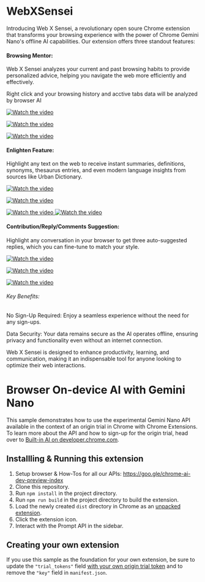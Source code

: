 # WebXSensei

Introducing Web X Sensei, a revolutionary open soure Chrome extension that transforms your browsing experience with the power of Chrome Gemini Nano's offline AI capabilities. Our extension offers three standout features:

#### Browsing Mentor:
Web X Sensei analyzes your current and past browsing habits to provide personalized advice, helping you navigate the web more efficiently and effectively.

Right click and your browsing history and acctive tabs data will be analyzed by browser AI

[![Watch the video](https://raw.githubusercontent.com/dragonjump/WebXSensei/main/videos/feature-browsing/1.jpg) ](https://raw.githubusercontent.com/dragonjump/WebXSensei/main/videos/feature-browsing/feature-mentor.mp4) 

[![Watch the video](https://raw.githubusercontent.com/dragonjump/WebXSensei/main/videos/feature-browsing/2.jpg) ](https://raw.githubusercontent.com/dragonjump/WebXSensei/main/videos/feature-browsing/feature-mentor.mp4) 

[![Watch the video](https://raw.githubusercontent.com/dragonjump/WebXSensei/main/videos/feature-browsing/3.jpg) ](https://raw.githubusercontent.com/dragonjump/WebXSensei/main/videos/feature-browsing/feature-mentor.mp4) 


#### Enlighten Feature: 
Highlight any text on the web to receive instant summaries, definitions, synonyms, thesaurus entries, and even modern language insights from sources like Urban Dictionary.

 
[![Watch the video](https://raw.githubusercontent.com/dragonjump/WebXSensei/main/videos/feature-enlightment/1.jpg) ](https://raw.githubusercontent.com/dragonjump/WebXSensei/main/videos/feature-enlightment/feature-enlightments.mp4) 

[![Watch the video](https://raw.githubusercontent.com/dragonjump/WebXSensei/main/videos/feature-enlightment/2.jpg) ](https://raw.githubusercontent.com/dragonjump/WebXSensei/main/videos/feature-enlightment/feature-enlightments.mp4) 

[![Watch the video](https://raw.githubusercontent.com/dragonjump/WebXSensei/main/videos/feature-enlightment/3.jpg) ](https://raw.githubusercontent.com/dragonjump/WebXSensei/main/videos/feature-enlightment/feature-enlightments.mp4) 
[![Watch the video](https://raw.githubusercontent.com/dragonjump/WebXSensei/main/videos/feature-enlightment/4.jpg) ](https://raw.githubusercontent.com/dragonjump/WebXSensei/main/videos/feature-enlightment/feature-enlightments.mp4) 

####  Contribution/Reply/Comments Suggestion:
Highlight any conversation in your browser to get three auto-suggested replies, which you can fine-tune to match your style.

[![Watch the video](https://raw.githubusercontent.com/dragonjump/WebXSensei/main/videos/feature-comment/1.jpg) ](https://raw.githubusercontent.com/dragonjump/WebXSensei/main/videos/feature-comment/feature-comments.mp4) 

[![Watch the video](https://raw.githubusercontent.com/dragonjump/WebXSensei/main/videos/feature-comment/2.jpg) ](https://raw.githubusercontent.com/dragonjump/WebXSensei/main/videos/feature-comment/feature-comments.mp4) 

[![Watch the video](https://raw.githubusercontent.com/dragonjump/WebXSensei/main/videos/feature-comment/3.jpg) ](https://raw.githubusercontent.com/dragonjump/WebXSensei/main/videos/feature-comment/feature-comments.mp4) 
###### Key Benefits:

No Sign-Up Required: Enjoy a seamless experience without the need for any sign-ups.

Data Security: Your data remains secure as the AI operates offline, ensuring privacy and functionality even without an internet connection.

Web X Sensei is designed to enhance productivity, learning, and communication, making it an indispensable tool for anyone looking to optimize their web interactions.



# Browser On-device AI with Gemini Nano

This sample demonstrates how to use the experimental Gemini Nano API available in the context of an origin trial in Chrome with Chrome Extensions. To learn more about the API and how to sign-up for the origin trial, head over to [Built-in AI on developer.chrome.com](https://developer.chrome.com/docs/extensions/ai/prompt-api).
 

## Installling & Running this extension
1. Setup browser & How-Tos for all our APIs: https://goo.gle/chrome-ai-dev-preview-index
1. Clone this repository.
1. Run `npm install` in the project directory.
1. Run `npm run build` in the project directory to build the extension.
1. Load the newly created `dist` directory in Chrome as an [unpacked extension](https://developer.chrome.com/docs/extensions/get-started/tutorial/hello-world#load-unpacked).
1. Click the extension icon.
1. Interact with the Prompt API in the sidebar.

## Creating your own extension
If you use this sample as the foundation for your own extension, be sure to update the `"trial_tokens"` field [with your own origin trial token](https://developer.chrome.com/docs/web-platform/origin-trials#extensions) and to remove the `"key"` field in `manifest.json`.
